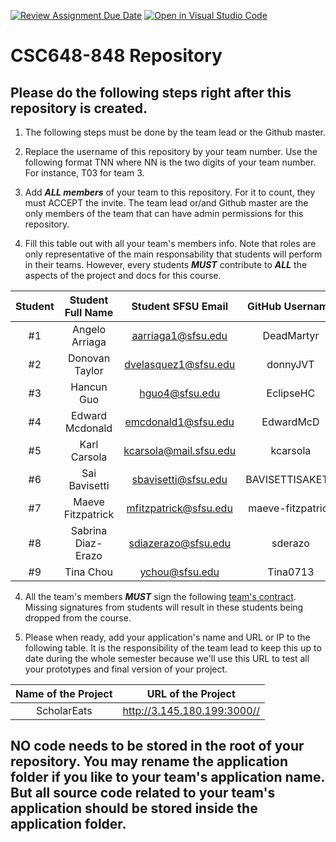 [![Review Assignment Due Date](https://classroom.github.com/assets/deadline-readme-button-24ddc0f5d75046c5622901739e7c5dd533143b0c8e959d652212380cedb1ea36.svg)](https://classroom.github.com/a/z9p3Qb2p)
[![Open in Visual Studio Code](https://classroom.github.com/assets/open-in-vscode-718a45dd9cf7e7f842a935f5ebbe5719a5e09af4491e668f4dbf3b35d5cca122.svg)](https://classroom.github.com/online_ide?assignment_repo_id=15233135&assignment_repo_type=AssignmentRepo)
# CSC648-848 Repository

## Please do the following steps right after this repository is created.

1. The following steps must be done by the team lead or the Github master. 

2. Replace the username of this repository by your team number. Use the following format TNN where NN is the two digits of your team number. For instance, T03 for team 3. 

2. Add ***ALL members*** of your team to this repository. For it to count, they must ACCEPT the invite. The team lead or/and Github master are the only members of the team that can have admin permissions for this repository. 

3. Fill this table out with all your team's members info. Note that roles are only representative of the main responsability that students will perform in their teams. However, every students ***MUST*** contribute to ***ALL*** the aspects of the project and docs for this course. 


| Student      | Student Full Name    |Student SFSU Email    | GitHub Username |  Discord Username  |           Role           |
|    :---:     |   :---:              |       :---:          |     :---:       |        :---:       |          :---:           | 
|      #1      |    Angelo Arriaga    |aarriaga1@sfsu.edu    |   DeadMartyr    |     DeadMartyr     |       Team-lead          |
|      #2      |    Donovan Taylor    |dvelasquez1@sfsu.edu  |   donnyJVT      |    dognovan        |       Frontend-lead      |
|      #3      |    Hancun Guo        |hguo4@sfsu.edu        |    EclipseHC    |   eclipse9876      |       Frontend           |
|      #4      |    Edward Mcdonald   |emcdonald1@sfsu.edu   |  EdwardMcD      |   moosegbt         |       Backend-lead       |
|      #5      |    Karl Carsola      |kcarsola@mail.sfsu.edu|    kcarsola     | kinqmax            |       Backend            |
|      #6      |    Sai Bavisetti     |sbavisetti@sfsu.edu   | BAVISETTISAKETH |    skyper_007      |       Database           |
|      #7      |    Maeve Fitzpatrick |mfitzpatrick@sfsu.edu |maeve-fitzpatrick|  maevefitzpatrick  |       Docs-editor        |
|      #8      |    Sabrina Diaz-Erazo|sdiazerazo@sfsu.edu   |    sderazo      |  sabreenz          |       GitHub Master      |
|      #9      |    Tina Chou         |ychou@sfsu.edu        |    Tina0713     |  yuting2002        |       Frontend           |

4. All the team's members ***MUST*** sign the following [team's contract](https://forms.gle/dxATAsa9isXKbcBn7). Missing signatures from students will result in these students being dropped from the course. 

4. Please when ready, add your application's name and URL or IP to the following table. It is the responsibility of the team lead to keep this up to date during the whole semester because we'll use this URL to test all your prototypes and final version of your project. 

|             Name of the Project               |                            URL of the Project                          | 
|                    :---:                      |                                 :---:                                  |
|   ScholarEats  |              http://3.145.180.199:3000//       |                                                        
 

## NO code needs to be stored in the root of your repository. You may rename the application folder if you like to your team's application name. But all source code related to your team's application should be stored inside the application folder.
